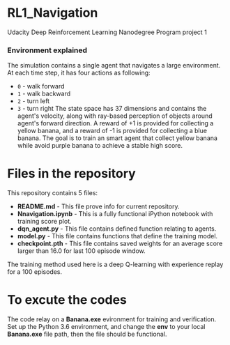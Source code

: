 # RL1_Navigation
Udacity Deep Reinforcement Learning Nanodegree Program project 1 

### Environment explained
The simulation contains a single agent that navigates a large environment. At each time step, it has four actions as following:
- `0` - walk forward 
- `1` - walk backward
- `2` - turn left
- `3` - turn right
The state space has 37 dimensions and contains the agent's velocity, along with ray-based perception of objects around agent's forward direction. A reward of +1 is provided for collecting a yellow banana, and a reward of -1 is provided for collecting a blue banana. The goal is to train an smart agent that collect yellow banana while avoid purple banana to achieve a stable high score.

# Files in the repository
This repository contains 5 files:

- **README.md** - This file prove info for current repository.
- **Nnavigation.ipynb** - This is a fully functional iPython notebook with training score plot. 
- **dqn_agent.py** - This file contains defined function relating to agents.
- **model.py** - This file contains functions that define the training model.
- **checkpoint.pth** - This file contains saved weights for an average score larger than 16.0 for last 100 episode window.

The training method used here is a deep Q-learning with experience replay for a 100 episodes.

# To excute the codes
The code relay on a **Banana.exe** evironment for training and verification. Set up the Python 3.6 environment, and change the **env** to your local **Banana.exe** file path, then the file should be functional. 

